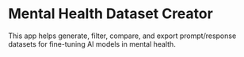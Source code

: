 # Mental Health Dataset Creator

This app helps generate, filter, compare, and export prompt/response datasets for fine-tuning AI models in mental health.